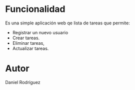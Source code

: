 <h1>Funcionalidad</h1>
Es una simple aplicación web qe lista de tareas que permite:<br>
<ul>
  <li>Registrar un nuevo usuario</li>
  <li>Crear tareas.</li>
  <li>Eliminar tareas,</li>
  <li>Actualizar tareas.</li>
</ul>
 <h1>Autor</h1>
 Daniel Rodríguez
